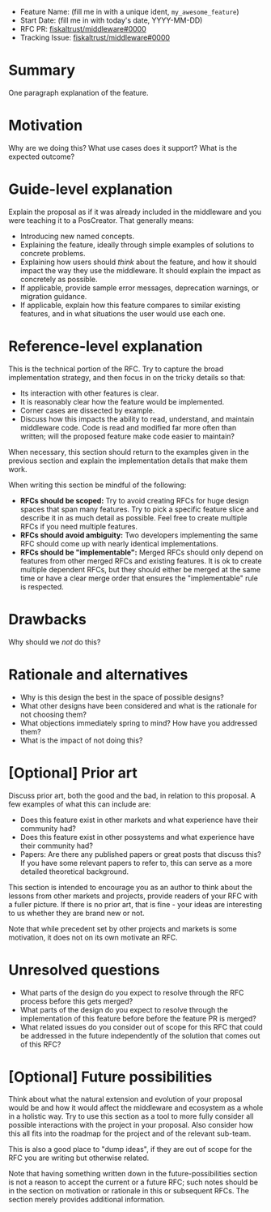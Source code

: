 - Feature Name: (fill me in with a unique ident, `my_awesome_feature`)
- Start Date: (fill me in with today's date, YYYY-MM-DD)
- RFC PR: [fiskaltrust/middleware#0000](https://github.com/fiskaltrust/middleware/pull/0000)
- Tracking Issue: [fiskaltrust/middleware#0000](https://github.com/fiskaltrust/middleware/issues/0000)

# Summary

One paragraph explanation of the feature.

# Motivation

Why are we doing this? What use cases does it support? What is the expected outcome?

# Guide-level explanation

Explain the proposal as if it was already included in the middleware and you were teaching it to a PosCreator. That generally means:

- Introducing new named concepts.
- Explaining the feature, ideally through simple examples of solutions to concrete problems.
- Explaining how users should *think* about the feature, and how it should impact the way they use the middleware. It should explain the impact as concretely as possible.
- If applicable, provide sample error messages, deprecation warnings, or migration guidance.
- If applicable, explain how this feature compares to similar existing features, and in what situations the user would use each one.

# Reference-level explanation

This is the technical portion of the RFC.
Try to capture the broad implementation strategy,
and then focus in on the tricky details so that:

- Its interaction with other features is clear.
- It is reasonably clear how the feature would be implemented.
- Corner cases are dissected by example.
- Discuss how this impacts the ability to read, understand, and maintain middleware code. Code is read and modified far more often than written; will the proposed feature make code easier to maintain?

When necessary, this section should return to the examples given in the previous section and explain the implementation details that make them work.

When writing this section be mindful of the following:
- **RFCs should be scoped:** Try to avoid creating RFCs for huge design spaces that span many features. Try to pick a specific feature slice and describe it in as much detail as possible. Feel free to create multiple RFCs if you need multiple features.
- **RFCs should avoid ambiguity:** Two developers implementing the same RFC should come up with nearly identical implementations.
- **RFCs should be "implementable":** Merged RFCs should only depend on features from other merged RFCs and existing features. It is ok to create multiple dependent RFCs, but they should either be merged at the same time or have a clear merge order that ensures the "implementable" rule is respected.

# Drawbacks

Why should we *not* do this?

# Rationale and alternatives

- Why is this design the best in the space of possible designs?
- What other designs have been considered and what is the rationale for not choosing them?
- What objections immediately spring to mind? How have you addressed them?
- What is the impact of not doing this?

# \[Optional\] Prior art

Discuss prior art, both the good and the bad, in relation to this proposal.
A few examples of what this can include are:

- Does this feature exist in other markets and what experience have their community had?
- Does this feature exist in other possystems and what experience have their community had?
- Papers: Are there any published papers or great posts that discuss this? If you have some relevant papers to refer to, this can serve as a more detailed theoretical background.

This section is intended to encourage you as an author to think about the lessons from other markets and projects, provide readers of your RFC with a fuller picture.
If there is no prior art, that is fine - your ideas are interesting to us whether they are brand new or not.

Note that while precedent set by other projects and markets is some motivation, it does not on its own motivate an RFC.

# Unresolved questions

- What parts of the design do you expect to resolve through the RFC process before this gets merged?
- What parts of the design do you expect to resolve through the implementation of this feature before before the feature PR is merged?
- What related issues do you consider out of scope for this RFC that could be addressed in the future independently of the solution that comes out of this RFC?

# \[Optional\] Future possibilities

Think about what the natural extension and evolution of your proposal would be and how it would affect the middleware and ecosystem as a whole in a holistic way.
Try to use this section as a tool to more fully consider all possible interactions with the project in your proposal.
Also consider how this all fits into the roadmap for the project and of the relevant sub-team.

This is also a good place to "dump ideas", if they are out of scope for the RFC you are writing but otherwise related.

Note that having something written down in the future-possibilities section is not a reason to accept the current or a future RFC;
such notes should be in the section on motivation or rationale in this or subsequent RFCs.
The section merely provides additional information.